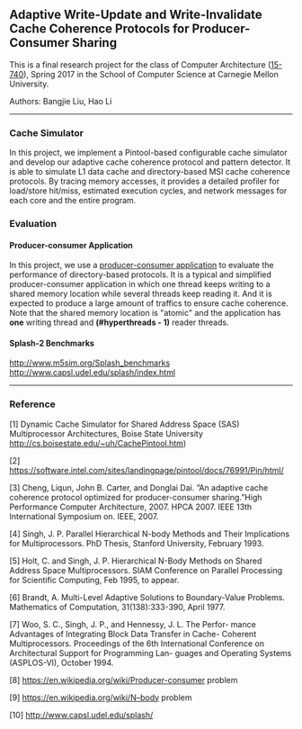 ## Adaptive Write-Update and Write-Invalidate Cache Coherence Protocols for Producer-Consumer Sharing

This is a final research project for the class of Computer Architecture ([15-740](http://www.cs.cmu.edu/afs/cs/academic/class/15740-s17/www/)), Spring 2017 in the School of Computer Science at Carnegie Mellon University. 

Authors: Bangjie Liu, Hao Li

---

### Cache Simulator

In this project, we implement a Pintool-based configurable cache simulator and develop our adaptive cache coherence protocol and pattern detector. It is able to simulate L1 data cache and  directory-based MSI cache coherence protocols. By tracing memory accesses, it provides a detailed profiler for load/store hit/miss, estimated execution cycles, and network messages for each core and the entire program.


### Evaluation

#### Producer-consumer Application

In this project, we use a [producer-consumer application](https://github.com/lihao98722/15740-Computer-Architecture-Final-Project/tree/master/src/App) to evaluate the performance of directory-based protocols. It is a typical and simplified producer-consumer application in which one thread keeps writing to a shared memory location while several threads keep reading it. And it is expected to produce a large amount of traffics to ensure cache coherence. Note that the shared memory location is "atomic" and the application has **one** writing thread and **(#hyperthreads - 1)** reader threads.

#### Splash-2 Benchmarks

http://www.m5sim.org/Splash_benchmarks
http://www.capsl.udel.edu/splash/index.html

---

### Reference

[1] Dynamic Cache Simulator for Shared Address Space (SAS) Multiprocessor Architectures, Boise State University http://cs.boisestate.edu/~uh/CachePintool.htm)

[2] https://software.intel.com/sites/landingpage/pintool/docs/76991/Pin/html/

[3] Cheng, Liqun, John B. Carter, and Donglai Dai. ”An adaptive cache coherence protocol optimized for producer-consumer sharing.”High Performance Computer Architecture, 2007. HPCA 2007. IEEE 13th International Symposium on. IEEE, 2007.

[4] Singh, J. P. Parallel Hierarchical N-body Methods and Their Implications for Multiprocessors. PhD Thesis, Stanford University, February 1993.

[5] Holt, C. and Singh, J. P. Hierarchical N-Body Methods on Shared Address Space Multiprocessors. SIAM Conference on Parallel Processing for Scientific Computing, Feb 1995, to appear.

[6] Brandt, A. Multi-Level Adaptive Solutions to Boundary-Value Problems. Mathematics of Computation, 31(138):333-390, April 1977.

[7] Woo, S. C., Singh, J. P., and Hennessy, J. L. The Perfor- mance Advantages of Integrating Block Data Transfer in Cache- Coherent Multiprocessors. Proceedings of the 6th International Conference on Architectural Support for Programming Lan- guages and Operating Systems (ASPLOS-VI), October 1994.

[8] https://en.wikipedia.org/wiki/Producer-consumer problem

[9] https://en.wikipedia.org/wiki/N–body problem

[10] http://www.capsl.udel.edu/splash/
